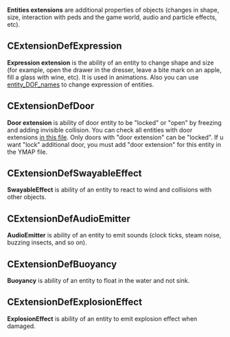 **Entities extensions** are additional properties of objects (changes in shape, size, interaction with peds and the game world, audio and particle effects, etc). 


## CExtensionDefExpression

**Expression extension** is the ability of an entity to change shape and size (for example, open the drawer in the dresser, leave a bite mark on an apple, fill a glass with wine, etc). It is used in animations. Also you can use [entity_DOF_names](https://github.com/femga/rdr3_discoveries/blob/master/objects/entity_extensions/entity_extensions___expressions___entity_DOF_names.lua) to change expression of entities.

## CExtensionDefDoor

**Door extension** is ability of door entity to be "locked" or "open" by freezing and adding invisible collision. You can check all entities with door extensions [in this file](https://github.com/femga/rdr3_discoveries/blob/master/doorHashes/doorhashes.lua). Only doors with "door extension" can be "locked". If u want "lock" additional door, you must add "door extension" for this entity in the YMAP file.

## CExtensionDefSwayableEffect

**SwayableEffect** is ability of an entity to react to wind and collisions with other objects.


## CExtensionDefAudioEmitter

**AudioEmitter** is ability of an entity to emit sounds (clock ticks, steam noise, buzzing insects, and so on).

## CExtensionDefBuoyancy

**Buoyancy** is ability of an entity to float in the water and not sink. 


## CExtensionDefExplosionEffect

**ExplosionEffect** is ability of an entity to emit explosion effect when damaged. 
